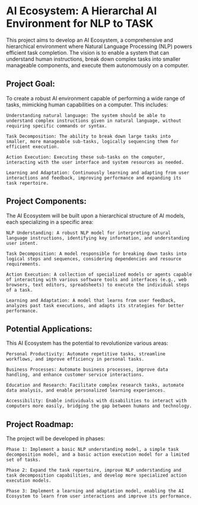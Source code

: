 # AI Ecosystem: A Hierarchal AI Environment for NLP to TASK

This project aims to develop an AI Ecosystem, a comprehensive and hierarchical environment where Natural Language Processing (NLP) powers efficient task completion. The vision is to enable a system that can understand human instructions, break down complex tasks into smaller manageable components, and execute them autonomously on a computer.

## Project Goal:

To create a robust AI environment capable of performing a wide range of tasks, mimicking human capabilities on a computer. This includes:

    Understanding natural language: The system should be able to understand complex instructions given in natural language, without requiring specific commands or syntax.

    Task Decomposition: The ability to break down large tasks into smaller, more manageable sub-tasks, logically sequencing them for efficient execution.

    Action Execution: Executing these sub-tasks on the computer, interacting with the user interface and system resources as needed.

    Learning and Adaptation: Continuously learning and adapting from user interactions and feedback, improving performance and expanding its task repertoire.

## Project Components:

The AI Ecosystem will be built upon a hierarchical structure of AI models, each specializing in a specific area:

    NLP Understanding: A robust NLP model for interpreting natural language instructions, identifying key information, and understanding user intent.

    Task Decomposition: A model responsible for breaking down tasks into logical steps and sequences, considering dependencies and resource requirements.

    Action Execution: A collection of specialized models or agents capable of interacting with various software tools and interfaces (e.g., web browsers, text editors, spreadsheets) to execute the individual steps of a task.

    Learning and Adaptation: A model that learns from user feedback, analyzes past task executions, and adapts its strategies for better performance.

## Potential Applications:

This AI Ecosystem has the potential to revolutionize various areas:

    Personal Productivity: Automate repetitive tasks, streamline workflows, and improve efficiency in personal tasks.

    Business Processes: Automate business processes, improve data handling, and enhance customer service interactions.

    Education and Research: Facilitate complex research tasks, automate data analysis, and enable personalized learning experiences.

    Accessibility: Enable individuals with disabilities to interact with computers more easily, bridging the gap between humans and technology.

## Project Roadmap:

The project will be developed in phases:

    Phase 1: Implement a basic NLP understanding model, a simple task decomposition model, and a basic action execution model for a limited set of tasks.

    Phase 2: Expand the task repertoire, improve NLP understanding and task decomposition capabilities, and develop more specialized action execution models.

    Phase 3: Implement a learning and adaptation model, enabling the AI Ecosystem to learn from user interactions and improve its performance.
